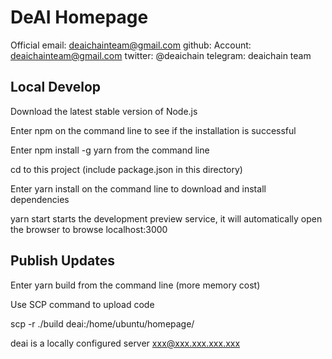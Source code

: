 # DeAI Homepage


Official email: deaichainteam@gmail.com
github:
    Account: deaichainteam@gmail.com
twitter: @deaichain
telegram: deaichain team


## Local Develop

Download the latest stable version of Node.js

Enter npm on the command line to see if the installation is successful

Enter npm install -g yarn from the command line

cd to this project (include package.json in this directory)

Enter yarn install on the command line to download and install dependencies

yarn start starts the development preview service, it will automatically open the browser to browse localhost:3000

## Publish Updates

Enter yarn build from the command line (more memory cost)

Use SCP command to upload code

scp -r ./build deai:/home/ubuntu/homepage/

deai is a locally configured server xxx@xxx.xxx.xxx.xxx